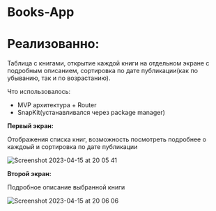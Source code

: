 # Books-App


# Реализованно:
Таблица с книгами, открытие каждой книги на отдельном экране с подробным описанием, сортировка по дате публикации(как по убыванию, так и по возрастанию).

Что использовалось:
- MVP архитектура + Router 
- SnapKit(устанавливался через package manager)

**Первый экран:**

Отображения списка книг, возможность посмотреть подробнее о каждоый и сортировка по дате публикации

![Screenshot 2023-04-15 at 20 05 41](https://user-images.githubusercontent.com/78435741/232241651-789de445-50c9-4433-a317-4a6602a20958.png)

**Второй экран:**

Подробное описание выбранной книги

![Screenshot 2023-04-15 at 20 06 06](https://user-images.githubusercontent.com/78435741/232241828-fecf2fa4-ffcd-4bb7-b587-765971de9eac.png)
